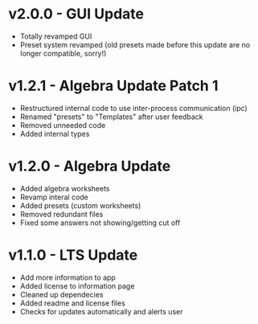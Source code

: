 <!-- @format -->
# v2.0.0 - GUI Update
- Totally revamped GUI
- Preset system revamped (old presets made before this update are no longer compatible, sorry!)

# v1.2.1 - Algebra Update Patch 1

- Restructured internal code to use inter-process communication (ipc)
- Renamed "presets" to "Templates" after user feedback
- Removed unneeded code
- Added internal types

# v1.2.0 - Algebra Update

- Added algebra worksheets
- Revamp interal code
- Added presets (custom worksheets)
- Removed redundant files
- Fixed some answers not showing/getting cut off

# v1.1.0 - LTS Update

- Add more information to app
- Added license to information page
- Cleaned up dependecies
- Added readme and license files
- Checks for updates automatically and alerts user
